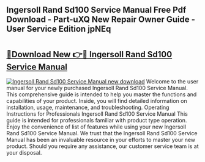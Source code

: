 ## Ingersoll Rand Sd100 Service Manual Free Pdf Download - Part-uXQ New Repair Owner Guide - User Service Edition jpNEq

# <h2><a href="http://bc49895.oget.top/?id=Ingersoll+Rand+Sd100+Service+Manual">🔗Download New 👉🔴 Ingersoll Rand Sd100 Service Manual</a></h2>

[![Ingersoll Rand Sd100 Service Manual new download](https://i.imgur.com/5g1atiW.png)](http://bc49895.oget.top/?id=Ingersoll+Rand+Sd100+Service+Manual)
Welcome to the user manual for your newly purchased Ingersoll Rand Sd100 Service Manual. This comprehensive guide is intended to help you master the functions and capabilities of your product. Inside, you will find detailed information on installation, usage, maintenance, and troubleshooting. Operating Instructions for Professionals Ingersoll Rand Sd100 Service Manual This guide is intended for professionals familiar with product type operation. Enjoy the convenience of list of features while using your new Ingersoll Rand Sd100 Service Manual. We trust that the Ingersoll Rand Sd100 Service Manual has been an invaluable resource in your efforts to master your new product. Should you require any assistance, our customer service team is at your disposal.
